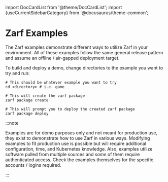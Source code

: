 import DocCardList from '@theme/DocCardList';
import {useCurrentSidebarCategory} from '@docusaurus/theme-common';

# Zarf Examples

The Zarf examples demonstrate different ways to utilize Zarf in your environment.  All of these examples follow the same general release pattern and assume an offline / air-gapped deployment target.

To build and deploy a demo, change directories to the example you want to try and run:

```shell
# This should be whatever example you want to try
cd <directory> # i.e. game

# This will create the zarf package
zarf package create

# This will prompt you to deploy the created zarf package
zarf package deploy
```

:::note

Examples are for demo purposes only and not meant for production use, they exist to demonstrate how to use Zarf in various ways. Modifying examples to fit production use is possible but will require additional configuration, time, and Kubernetes knowledge. Also, examples utilize software pulled from multiple sources and _some_ of them require authenticated access. Check the examples themselves for the specific accounts / logins required.

:::

&nbsp;

<DocCardList items={useCurrentSidebarCategory().items}/>
